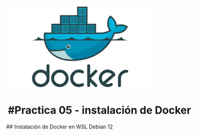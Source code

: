 <img src="imagenes/Docker.png" alt="Docker" width="400">
<h1 align="center">#Practica 05 - instalación de Docker</h1>
## Instalación de Docker en WSL Debian 12
